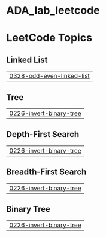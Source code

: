 # ADA_lab_leetcode
<!---LeetCode Topics Start-->
# LeetCode Topics
## Linked List
|  |
| ------- |
| [0328-odd-even-linked-list](https://github.com/keerthireddy7272/ADA_lab_leetcode/tree/master/0328-odd-even-linked-list) |
## Tree
|  |
| ------- |
| [0226-invert-binary-tree](https://github.com/keerthireddy7272/ADA_lab_leetcode/tree/master/0226-invert-binary-tree) |
## Depth-First Search
|  |
| ------- |
| [0226-invert-binary-tree](https://github.com/keerthireddy7272/ADA_lab_leetcode/tree/master/0226-invert-binary-tree) |
## Breadth-First Search
|  |
| ------- |
| [0226-invert-binary-tree](https://github.com/keerthireddy7272/ADA_lab_leetcode/tree/master/0226-invert-binary-tree) |
## Binary Tree
|  |
| ------- |
| [0226-invert-binary-tree](https://github.com/keerthireddy7272/ADA_lab_leetcode/tree/master/0226-invert-binary-tree) |
<!---LeetCode Topics End-->